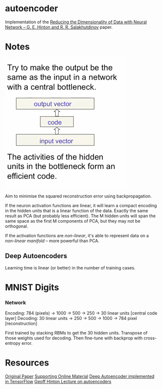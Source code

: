# autoencoder
Implementation of the [Reducing the Dimensionality of Data with Neural Network – G. E. Hinton and R. R. Salakhutdinov](https://www.cs.toronto.edu/~hinton/science.pdf) paper.





# Notes
![](figs/autoencoder.png)

Aim to minimise the squared reconstruction error using backpropagation.

If the neuron activation functions are linear, it will learn a compact encoding in the hidden units that is a linear function of the data. Exactly the same result as PCA (but probably less efficient). The M hidden units will span the same space as the first M components of PCA, but they may not be orthogonal.

If the activation functions are *non-linear*, it's able to represent data on a *non-linear manifold* – more powerful than PCA.

## Deep Autoencoders

Learning time is linear (or better) in the number of training cases.


# MNIST Digits
### Network
Encoding: 784 (pixels) -> 1000 -> 500 -> 250 -> 30 linear units [central code layer]
Decoding: 30 linear units -> 250 -> 500 -> 1000 -> 784 pixel [reconstruction]

First trained by stacking RBMs to get the 30 hidden units. Transpose of those weights used for decoding. Then fine-tune with backprop with cross-entropy error.



# Resources
[Original Paper](https://www.cs.toronto.edu/~hinton/science.pdf)
[Supporting Online Material](http://science.sciencemag.org/content/suppl/2006/08/04/313.5786.504.DC1)
[Deep Autoencoder implemented in TensorFlow](https://gist.github.com/saliksyed/593c950ba1a3b9dd08d5)
[Geoff Hinton Lecture on autoencoders](https://class.coursera.org/neuralnets-2012-001/lecture/161)
